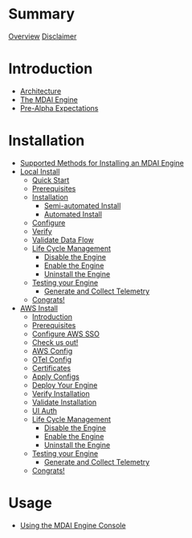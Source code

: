 # Summary
  [Overview](overview.md)
  [Disclaimer](DISCLAIMER.md)

# Introduction

  - [Architecture](./intro/architecture/architecture.md)
  - [The MDAI Engine](./intro/intro.md)
  - [Pre-Alpha Expectations](./intro/expectations.md)

# Installation
  - [Supported Methods for Installing an MDAI Engine](./install/installation.md)
  - [Local Install]()
    - [Quick Start](./install/local/quick-start.md)
    - [Prerequisites](./install/local/prerequisites.md)
    - [Installation](./install/local/install.md)
      - [Semi-automated Install](./install/local/semiautomated-install.md)
      - [Automated Install](./install/local/automated-install.md)
    - [Configure](./install/local/configure.md)
    - [Verify](./install/local/verify.md)
    - [Validate Data Flow](./install/local/validate.md)
    - [Life Cycle Management](./install/local/lifecycle/overview.md)
      - [Disable the Engine](./install/local/lifecycle/disable-engine.md)
      - [Enable the Engine](./install/local/lifecycle/enable-engine.md)
      - [Uninstall the Engine](./install/local/lifecycle/uninstall.md)
    - [Testing your Engine]()
      - [Generate and Collect Telemetry](./install/testing.md)
    - [Congrats!](./install/congrats.md)
  - [AWS Install]()
    - [Introduction](./install/aws/start.md)
    - [Prerequisites](./install/aws/prerequisites.md)
    - [Configure AWS SSO](./install/aws/aws-sso.md)
    - [Check us out!](./install/aws/repo.md)
    - [AWS Config](./install/aws/aws-env.md)
    - [OTel Config](./install/aws/otel-config.md)
    - [Certificates](./install/aws/adding-certs.md)
    - [Apply Configs](./install/aws/apply-config.md)
    - [Deploy Your Engine](./install/aws/deploy.md)
    - [Verify Installation](./install/aws/verify.md)
    - [Validate Installation](./install/aws/validate.md)
    - [UI Auth](./install/aws/ui-auth.md)
    - [Life Cycle Management]()
      - [Disable the Engine](./install/aws/lifecycle/disable-engine.md)
      - [Enable the Engine](./install/aws/lifecycle/enable-engine.md)
      - [Uninstall the Engine](./install/aws//lifecycle/destroy-engine.md)
    - [Testing your Engine]()
      - [Generate and Collect Telemetry](./install/testing.md)
    - [Congrats!](./install/congrats.md)

# Usage
  - [Using the MDAI Engine Console](./console/mdai-console.md)

<!--
# Usage Guide

- [Installation](./install/install.md)
  - [To an existing k8s cluster](./install/k8s-helm.md)
  - [To a new AWS EKS cluster](./install/k8s-cdk.md)
- [Configuration](./Operation/config.md)
- [Troubleshooting](./troubleshooting.md)



#### Collector requirements

#### Sizing and Scaling


#### Processor Architecture



### Configure
### Install

- Installation instructions for deploying EKS locally or on-premises
- Setup instructions for OpenTelemetry and Prometheus components
- Basic configuration steps

-----------------------------------------------------------------------

## Contributing
- Guidelines for contributing code, documentation, or bug fixes
- Code repository location (e.g., GitHub)
- Contribution guidelines and code review process

## Community Engagement
- Links to community forums, mailing lists, or chat channels
- How to get support (e.g., FAQs, support tickets)
- Opportunities for community involvement

## Risk and Disclaimers
- Potential risks associated with using pre-alpha software
- Disclaimer about stability, data loss, and other issues
- Recommended backup and recovery procedures

## Legal and Licensing
- License information for the pre-alpha release
- Copyright notices and third-party dependencies
- Terms of use for early adopters

## Future Development
- Planned features and improvements for upcoming releases
- Roadmap for transitioning from pre-alpha to alpha/beta stages
- Community feedback integration process

## Glossary
- Definitions of technical terms and acronyms used in the documentation

## Appendices
- Additional resources for testers and contributors
- Release notes for the pre-alpha version
- Frequently Asked Questions (FAQs) specific to the pre-alpha release
-->
